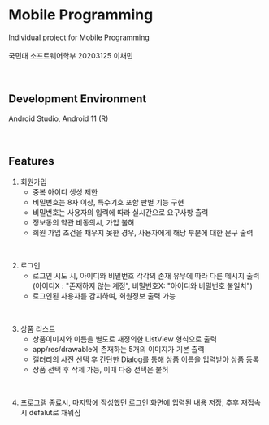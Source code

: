 # Mobile Programming
Individual project for Mobile Programming<br><br>
국민대 소프트웨어학부 20203125 이채민
<br><br><br>


## Development Environment
Android Studio, Android 11 (R)
<br><br><br>

## Features
1. 회원가입
	- 중복 아이디 생성 제한
	- 비밀번호는 8자 이상, 특수기호 포함 판별 기능 구현
 	- 비밀번호는 사용자의 입력에 따라 실시간으로 요구사항 출력
	- 정보동의 약관 비동의시, 가입 불허
	- 회원 가입 조건을 채우지 못한 경우, 사용자에게 해당 부분에 대한 문구 출력
<br>

2. 로그인
	- 로그인 시도 시, 아이디와 비밀번호 각각의 존재 유무에 따라 다른 메시지 출력<br>
	(아이디X : "존재하지 않는 계정", 비밀번호X: "아이디와 비밀번호 불일치")
	- 로그인된 사용자를 감지하여, 회원정보 출력 가능
<br>

3. 상품 리스트
	- 상품이미지와 이름을 별도로 재정의한 ListView 형식으로 출력
	- app/res/drawable에 존재하는 5개의 이미지가 기본 출력
	- 갤러리의 사진 선택 후 간단한 Dialog를 통해 상품 이름을 입력받아 상품 등록 
	- 상품 선택 후 삭제 가능, 이때 다중 선택은 불허
<br>

4. 프로그램 종료시, 마지막에 작성했던 로그인 화면에 입력된 내용 저장, 추후 재접속시 defalut로 채워짐
